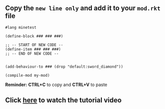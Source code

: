 ## Copy the `new line only` and add it to your `mod.rkt` file

```
#lang minetest

(define-block ### ### ###)

;; -- START OF NEW CODE --
(define-item ### ### ###)
;; -- END OF NEW CODE --


(add-behaviour-to ### (drop "default:sword_diamond"))
        
(compile-mod my-mod)
```
**Reminder:**  **CTRL+C** to copy and **CTRL+V** to paste

## Click [here](https://s3.amazonaws.com/thoughtstem.cms.dev/MinetestAssets/Curriculum/videos/editItemCode.mp4) to watch the tutorial video

